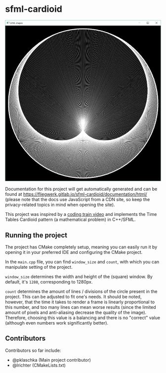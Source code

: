 # sfml-cardioid

![Screenshot of the UI of the program](screenshot.png)

Documentation for this project will get automatically generated and can be found at 
https://fliegwerk.gitlab.io/sfml-cardioid/documentation/html/ (please note that the docs use JavaScript from a CDN 
site, so keep the privacy-related topics in mind when opening the site).

This project was inspired by a [coding train video](https://www.youtube.com/watch?v=bl3nc_a1nvs) and implements the 
Time Tables Cardioid pattern (a mathematical problem) in C++/SFML.

## Running the project
The project has CMake completely setup, meaning you can easily run it by opening it in your preferred IDE and 
configuring the CMake project.

In the `main.cpp` file, you can find `window_size` and `count`, with which you can manipulate setting of the project.

`window_size` determines the width and height of the (square) window. By default, it's `1280`, corresponding to 1280px.

`count` determines the amount of lines / divisions of the circle present in the project. This can be adjusted to fit 
one's needs. It should be noted, however, that the time it takes to render a frame is linearly proportional to this 
number, and too many lines can mean worse results (since the limited amount of pixels and anti-aliasing decrease the 
quality of the image). Therefore, choosing this value is a balancing and there is no "correct" value (although even 
numbers work significantly better).

## Contributors
Contributors so far include:
- @pklaschka (Main project contributor)
- @lrichter (CMakeLists.txt)
